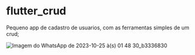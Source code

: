 # flutter_crud
Pequeno app de cadastro de usuarios, com as ferramentas simples de um crud;

![Imagem do WhatsApp de 2023-10-25 à(s) 01 48 30_b3336830](https://github.com/claudiney63/flutter_crud/assets/40923082/9832c38d-ebe1-4a57-b0de-04dd2f841a0e)

